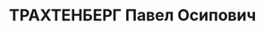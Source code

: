 ---
title: ТРАХТЕНБЕРГ Павел Осипович
description: "Род. в 1900, Грузия, г. Тбилиси (по др. данным м. Абас-Туман), немец,\
  \ б/п. Проживал: г. Ленинград, Загородный пр., д. 22, кв. 37. Гл. конструктор ЦКБ\
  \ № 17 НКОП \n  Арестован 18.01.1937. Обв. по ст. 58-7-8-11 УК РСФСР. Приговор:\
  \ выездная сессия ВК ВС СССР в г. Ленинград, 04.05.1937 – ВМН. Расстрелян 05.05.1937"
---
